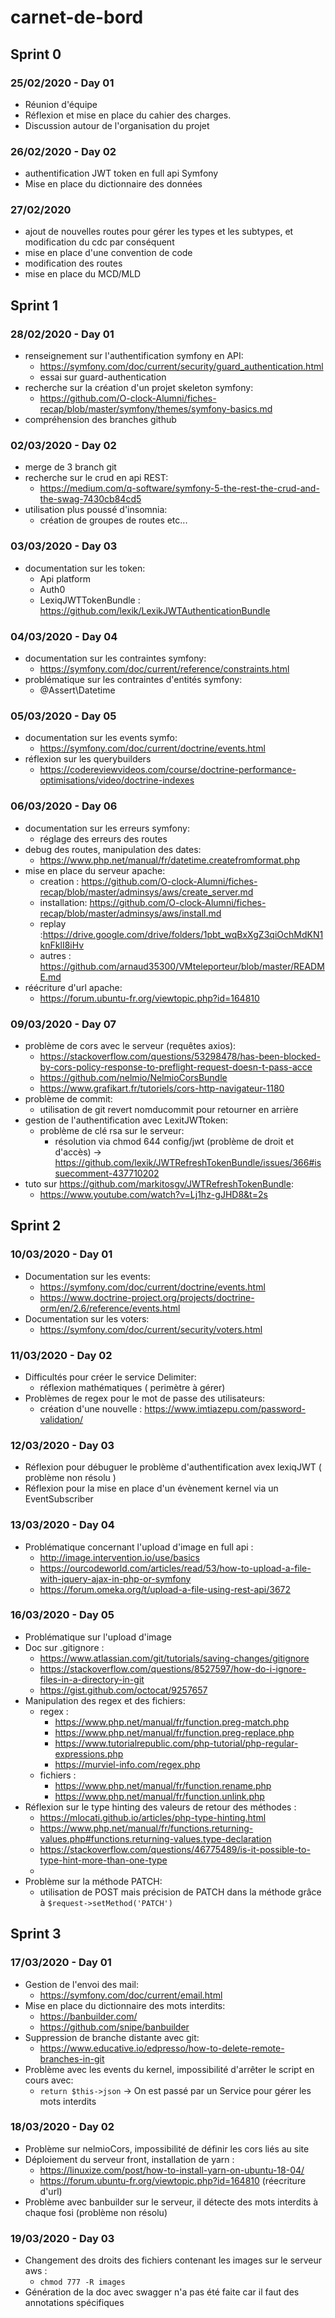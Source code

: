 # carnet-de-bord

## Sprint 0
 
### 25/02/2020 - Day 01
 
 - Réunion d'équipe
 - Réflexion et mise en place du cahier des charges.
 - Discussion autour de l'organisation du projet
  
### 26/02/2020 - Day 02
 
- authentification JWT token en full api Symfony
- Mise en place du dictionnaire des données

### 27/02/2020

- ajout de nouvelles routes pour gérer les types et les subtypes, et modification du cdc par conséquent
- mise en place d'une convention de code
- modification des routes
- mise en place du MCD/MLD

## Sprint 1 

### 28/02/2020 - Day 01

- renseignement sur l'authentification symfony en API: 
	- https://symfony.com/doc/current/security/guard_authentication.html
	- essai sur guard-authentication
- recherche sur la création d'un projet skeleton symfony:
	- https://github.com/O-clock-Alumni/fiches-recap/blob/master/symfony/themes/symfony-basics.md
- compréhension des branches github

### 02/03/2020 - Day 02

- merge de 3 branch git
- recherche sur le crud en api REST:
	- https://medium.com/q-software/symfony-5-the-rest-the-crud-and-the-swag-7430cb84cd5
- utilisation plus poussé d'insomnia:
	- création de groupes de routes etc...

### 03/03/2020 - Day 03

- documentation sur les token:
	- Api platform
	- Auth0
	- LexiqJWTTokenBundle : https://github.com/lexik/LexikJWTAuthenticationBundle
 
### 04/03/2020 - Day 04

- documentation sur les contraintes symfony: 
	- https://symfony.com/doc/current/reference/constraints.html
- problématique sur les contraintes d'entités symfony: 
	- @Assert\Datetime

### 05/03/2020 - Day 05

- documentation sur les events symfo:
	- https://symfony.com/doc/current/doctrine/events.html
- réflexion sur les querybuilders
	- https://codereviewvideos.com/course/doctrine-performance-optimisations/video/doctrine-indexes
	
### 06/03/2020 - Day 06

- documentation sur les erreurs symfony:
    - réglage des erreurs des routes
- debug des routes, manipulation des dates:
    - https://www.php.net/manual/fr/datetime.createfromformat.php
- mise en place du serveur apache:
	- creation : https://github.com/O-clock-Alumni/fiches-recap/blob/master/adminsys/aws/create_server.md
	- installation: https://github.com/O-clock-Alumni/fiches-recap/blob/master/adminsys/aws/install.md
	- replay :https://drive.google.com/drive/folders/1pbt_wqBxXgZ3qiOchMdKN1knFklI8iHv
	- autres : https://github.com/arnaud35300/VMteleporteur/blob/master/README.md
- réécriture d'url apache:
	- https://forum.ubuntu-fr.org/viewtopic.php?id=164810

### 09/03/2020 - Day 07

- problème de cors avec le serveur (requêtes axios):
    - https://stackoverflow.com/questions/53298478/has-been-blocked-by-cors-policy-response-to-preflight-request-doesn-t-pass-acce
    - https://github.com/nelmio/NelmioCorsBundle
    - https://www.grafikart.fr/tutoriels/cors-http-navigateur-1180
- problème de commit:
    - utilisation de git revert nomducommit pour retourner en arrière
- gestion de l'authentification avec LexitJWTtoken:
    - problème de clé rsa sur le serveur:
        - résolution via chmod 644 config/jwt (problème de droit et d'accès) -> https://github.com/lexik/JWTRefreshTokenBundle/issues/366#issuecomment-437710202
- tuto sur https://github.com/markitosgv/JWTRefreshTokenBundle:
    - https://www.youtube.com/watch?v=Lj1hz-gJHD8&t=2s
  
## Sprint 2 

### 10/03/2020 - Day 01

- Documentation sur les events: 
    - https://symfony.com/doc/current/doctrine/events.html
    - https://www.doctrine-project.org/projects/doctrine-orm/en/2.6/reference/events.html
- Documentation sur les voters: 
    - https://symfony.com/doc/current/security/voters.html

### 11/03/2020 - Day 02

- Difficultés pour créer le service Delimiter:
    - réflexion mathématiques ( perimètre à gérer)
- Problèmes de regex pour le mot de passe des utilisateurs:
    -  création d'une nouvelle : https://www.imtiazepu.com/password-validation/
  
### 12/03/2020 - Day 03

- Réflexion pour débuguer le problème d'authentification avex lexiqJWT ( problème non résolu )
- Réflexion pour la mise en place d'un évènement kernel via un EventSubscriber

### 13/03/2020 - Day 04

- Problématique concernant l'upload d'image en full api :
    - http://image.intervention.io/use/basics
    - https://ourcodeworld.com/articles/read/53/how-to-upload-a-file-with-jquery-ajax-in-php-or-symfony
    - https://forum.omeka.org/t/upload-a-file-using-rest-api/3672
  
### 16/03/2020 - Day 05

- Problématique sur l'upload d'image
- Doc sur .gitignore :
    - https://www.atlassian.com/git/tutorials/saving-changes/gitignore
    - https://stackoverflow.com/questions/8527597/how-do-i-ignore-files-in-a-directory-in-git
    - https://gist.github.com/octocat/9257657
- Manipulation des regex et des fichiers:
    - regex : 
        - https://www.php.net/manual/fr/function.preg-match.php
        - https://www.php.net/manual/fr/function.preg-replace.php
        - https://www.tutorialrepublic.com/php-tutorial/php-regular-expressions.php
        - https://murviel-info.com/regex.php
    - fichiers :
        - https://www.php.net/manual/fr/function.rename.php
        - https://www.php.net/manual/fr/function.unlink.php
- Réflexion sur le type hinting des valeurs de retour des méthodes :
    - https://mlocati.github.io/articles/php-type-hinting.html
    - https://www.php.net/manual/fr/functions.returning-values.php#functions.returning-values.type-declaration
    - https://stackoverflow.com/questions/46775489/is-it-possible-to-type-hint-more-than-one-type
    - 
- Problème sur la méthode PATCH:
    - utilisation de POST mais précision de PATCH dans la méthode grâce à `$request->setMethod('PATCH')`
  
## Sprint 3 

### 17/03/2020 - Day 01

- Gestion de l'envoi des mail:
    - https://symfony.com/doc/current/email.html
- Mise en place du dictionnaire des mots interdits:
    - https://banbuilder.com/
    - https://github.com/snipe/banbuilder
- Suppression de branche distante avec git:
    - https://www.educative.io/edpresso/how-to-delete-remote-branches-in-git
- Problème avec les events du kernel, impossibilité d'arrêter le script en cours avec:
    - `return $this->json` -> On est passé par un Service pour gérer les mots interdits

### 18/03/2020 - Day 02

- Problème sur nelmioCors, impossibilité de définir les cors liés au site
- Déploiement du serveur front, installation de yarn :
    - https://linuxize.com/post/how-to-install-yarn-on-ubuntu-18-04/
    - https://forum.ubuntu-fr.org/viewtopic.php?id=164810 (réecriture d'url)
- Problème avec banbuilder sur le serveur, il détecte des mots interdits à chaque fosi (problème non résolu)

### 19/03/2020 - Day 03

- Changement des droits des fichiers contenant les images sur le serveur aws : 
    - `chmod 777 -R images`
- Génération de la doc avec swagger n'a pas été faite car il faut des annotations spécifiques
